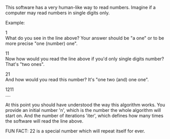 This software has a very human-like way to read numbers.
Imagine if a computer may read numbers in single digits only.

Example:

1<br>
What do you see in the line above?
Your answer should be "a one" or to be more precise "one (number) one".

11<br>
Now how would you read the line above if you'd only single digits number?
That's "two ones".

21<br>
And how would you read this number?
It's "one two (and) one one".

1211<br>
....


At this point you should have understood the way this algorithm works.
You provide an initial number 'n', which is the number the whole algorithm will start on.
And the number of iterations 'iter', which defines how many times the software will read the line above.


FUN FACT:
22 is a special number which will repeat itself for ever.
